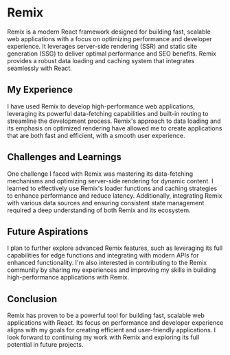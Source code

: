 # Remix

Remix is a modern React framework designed for building fast, scalable web applications with a focus on optimizing performance and developer experience. It leverages server-side rendering (SSR) and static site generation (SSG) to deliver optimal performance and SEO benefits. Remix provides a robust data loading and caching system that integrates seamlessly with React.

## My Experience

I have used Remix to develop high-performance web applications, leveraging its powerful data-fetching capabilities and built-in routing to streamline the development process. Remix's approach to data loading and its emphasis on optimized rendering have allowed me to create applications that are both fast and efficient, with a smooth user experience.

## Challenges and Learnings

One challenge I faced with Remix was mastering its data-fetching mechanisms and optimizing server-side rendering for dynamic content. I learned to effectively use Remix's loader functions and caching strategies to enhance performance and reduce latency. Additionally, integrating Remix with various data sources and ensuring consistent state management required a deep understanding of both Remix and its ecosystem.

## Future Aspirations

I plan to further explore advanced Remix features, such as leveraging its full capabilities for edge functions and integrating with modern APIs for enhanced functionality. I'm also interested in contributing to the Remix community by sharing my experiences and improving my skills in building high-performance applications with Remix.

## Conclusion

Remix has proven to be a powerful tool for building fast, scalable web applications with React. Its focus on performance and developer experience aligns with my goals for creating efficient and user-friendly applications. I look forward to continuing my work with Remix and exploring its full potential in future projects.
